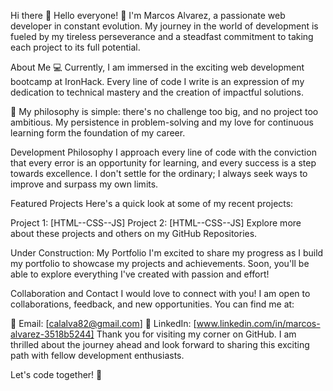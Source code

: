 
Hi there 👋
Hello everyone! 👋
I'm Marcos Alvarez, a passionate web developer in constant evolution. My journey in the world of development is fueled by my tireless perseverance and a steadfast commitment to taking each project to its full potential.

About Me
💻 Currently, I am immersed in the exciting web development bootcamp at IronHack. Every line of code I write is an expression of my dedication to technical mastery and the creation of impactful solutions.

🚀 My philosophy is simple: there's no challenge too big, and no project too ambitious. My persistence in problem-solving and my love for continuous learning form the foundation of my career.

Development Philosophy
I approach every line of code with the conviction that every error is an opportunity for learning, and every success is a step towards excellence. I don't settle for the ordinary; I always seek ways to improve and surpass my own limits.

Featured Projects
Here's a quick look at some of my recent projects:

Project 1: [HTML--CSS--JS]
Project 2: [HTML--CSS--JS]
Explore more about these projects and others on my GitHub Repositories.

Under Construction: My Portfolio
I'm excited to share my progress as I build my portfolio to showcase my projects and achievements. Soon, you'll be able to explore everything I've created with passion and effort!

Collaboration and Contact
I would love to connect with you! I am open to collaborations, feedback, and new opportunities. You can find me at:

📧 Email: [calalva82@gmail.com]
💼 LinkedIn: [www.linkedin.com/in/marcos-alvarez-3518b5244]
Thank you for visiting my corner on GitHub. I am thrilled about the journey ahead and look forward to sharing this exciting path with fellow development enthusiasts.

Let's code together! 🚀
<!--
**marcosAlvarezCalabria/marcosAlvarezCalabria** is a ✨ _special_ ✨ repository because its `README.md` (this file) appears on your GitHub profile.

Here are some ideas to get you started:

- 🔭 I’m currently working on ...
- 🌱 I’m currently learning ...
- 👯 I’m looking to collaborate on ...
- 🤔 I’m looking for help with ...
- 💬 Ask me about ...
- 📫 How to reach me: ...
- 😄 Pronouns: ...
- ⚡ Fun fact: ...
-->
